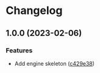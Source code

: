 # Changelog

## 1.0.0 (2023-02-06)


### Features

* Add engine skeleton ([c429e38](https://github.com/evematic/evematic/commit/c429e3888a26b924b1a244a82911d6a76fa6ba37))

